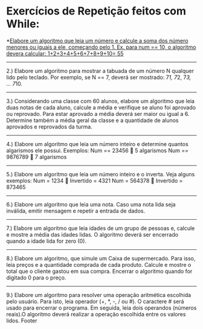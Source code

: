 # Exercícios de Repetição feitos com While:

*[Elabore um algoritmo que leia um número e calcule a soma dos número menores ou iguais a ele, começando pelo 1. 
Ex. para num == 10, o algoritmo devera calcular: 1+2+3+4+5+6+7+8+9+10= 55](Ex_001.py)
_____________________________________________________________________________
2.) Elabore um algoritmo para mostrar a tabuada de um número N qualquer lido pelo teclado. Por exemplo, se N == 7, deverá ser mostrado: 7*1, 7*2, 7*3, ... 7*10.
_____________________________________________________________________________
3.) Considerando uma classe com 60 alunos, elabore um algoritmo que leia duas notas de cada aluno, calcule a média e verifique se aluno foi aprovado ou reprovado. Para estar aprovado a média deverá ser maior ou igual a 6. Determine também a média geral da classe e a quantidade de alunos aprovados e reprovados da turma.
_____________________________________________________________________________
4.) Elabore um algoritmo que leia um número inteiro e determine quantos algarismos ele possui. Exemplos:
Num == 23456  5 algarismos
Num == 9876789  7 algarismos
_____________________________________________________________________________
5.) Elabore um algoritmo que leia um número inteiro e o inverta. Veja alguns exemplos:
Num = 1234  Invertido = 4321
Num = 564378  Invertido = 873465
_____________________________________________________________________________
6.) Elabore um algoritmo que leia  uma nota. Caso uma nota lida seja inválida, emitir mensagem e repetir a entrada de dados.
_____________________________________________________________________________
7.) Elabore um algoritmo que leia idades de um grupo de pessoas e, calcule e mostre a média das idades lidas. O algoritmo deverá ser encerrado quando a idade lida for zero (0).
_____________________________________________________________________________
8.) Elabore um algoritmo, que simule um Caixa de supermercado. Para isso, leia preços e a quantidade comprada de cada produto. Calcule  e mostre o total que o cliente gastou em sua compra. Encerrar o algoritmo quando for digitado 0 para o preço.
_____________________________________________________________________________
9.) Elabore um algoritmo para resolver uma operação aritmética escolhida pelo usuário. Para isto, leia operador  (+, *, -, / ou #). O caractere # será usado para encerrar o programa. Em seguida, leia dois operandos (números reais).O algoritmo deverá realizar a operação escolhida entre os valores lidos. 
Footer

